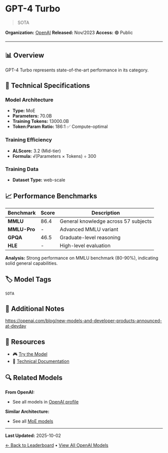 # GPT-4 Turbo

> SOTA

**Organization:** [OpenAI](../../labs/openai.md)
**Released:** Nov/2023
**Access:** 🟢 Public

---

## 📊 Overview

GPT-4 Turbo represents state-of-the-art performance in its category.

## 🔧 Technical Specifications

### Model Architecture
- **Type:** MoE
- **Parameters:** 70.0B
- **Training Tokens:** 13000.0B
- **Token:Param Ratio:** 186:1 ✅ Compute-optimal

### Training Efficiency
- **ALScore:** 3.2 (Mid-tier)
- **Formula:** √(Parameters × Tokens) ÷ 300

### Training Data
- **Dataset Type:** web-scale

## 📈 Performance Benchmarks

| Benchmark | Score | Description |
|-----------|-------|-------------|
| **MMLU** | 86.4 | General knowledge across 57 subjects |
| **MMLU-Pro** | - | Advanced MMLU variant |
| **GPQA** | 46.5 | Graduate-level reasoning |
| **HLE** | - | High-level evaluation |

**Analysis:** Strong performance on MMLU benchmark (80-90%), indicating solid general capabilities.

## 🏷️ Model Tags

`SOTA`

## 📝 Additional Notes

https://openai.com/blog/new-models-and-developer-products-announced-at-devday

## 🔗 Resources

- 🎮 [Try the Model](https://chat.openai.com/)
- 📄 [Technical Documentation](https://cdn.openai.com/papers/gpt-4.pdf)

## 🔍 Related Models

**From OpenAI:**
- See all models in [OpenAI profile](../../labs/openai.md)

**Similar Architecture:**
- See all [MoE models](../../architectures/moe.md)

---

**Last Updated:** 2025-10-02

[← Back to Leaderboard](../../README.md) • [View All OpenAI Models](../../labs/openai.md)
